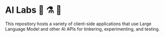 # AI Labs 🧪 ⚗️ 🤖

This repository hosts a variety of client-side applications that use Large Language Model and other AI APIs for tinkering, experimenting, and testing. 
